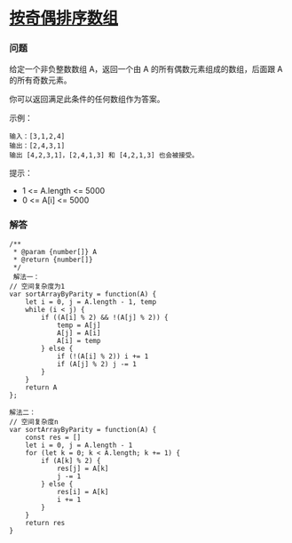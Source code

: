 # [按奇偶排序数组](https://leetcode-cn.com/problems/sort-array-by-parity)

### 问题

给定一个非负整数数组 A，返回一个由 A 的所有偶数元素组成的数组，后面跟 A 的所有奇数元素。

你可以返回满足此条件的任何数组作为答案。



示例：

```
输入：[3,1,2,4]
输出：[2,4,3,1]
输出 [4,2,3,1]，[2,4,1,3] 和 [4,2,1,3] 也会被接受。
```


提示：

* 1 <= A.length <= 5000
* 0 <= A[i] <= 5000

### 解答

```
/**
 * @param {number[]} A
 * @return {number[]}
 */
 解法一：
// 空间复杂度为1
var sortArrayByParity = function(A) {
    let i = 0, j = A.length - 1, temp
    while (i < j) {
        if ((A[i] % 2) && !(A[j] % 2)) {
            temp = A[j]
            A[j] = A[i]
            A[i] = temp
        } else {
            if (!(A[i] % 2)) i += 1
            if (A[j] % 2) j -= 1
        }
    }
    return A
};

解法二：
// 空间复杂度n
var sortArrayByParity = function(A) {
    const res = []
    let i = 0, j = A.length - 1
    for (let k = 0; k < A.length; k += 1) {
        if (A[k] % 2) {
            res[j] = A[k]
            j -= 1
        } else {
            res[i] = A[k]
            i += 1
        }
    }
    return res
}
```
